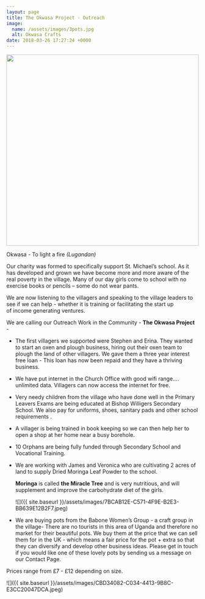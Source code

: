 ```yaml
---
layout: page
title: The Okwasa Project - Outreach
image:
  name: /assets/images/3pots.jpg
  alt: Okwasa Crafts
date: 2018-03-26 17:27:24 +0000
---
```

<a href="{{ site.url }}{{ site.baseurl }}{{ page.image.name }}"><img src="{{ site.url }}{{ site.baseurl }}{{ page.image.name }}" style="object-fit: cover; height: 500px; width: 100%;" /></a>

<div class="callout">
<p class="lead">Okwasa - To light a fire <em>(Lugandan)</em></p>
</div>

Our charity was formed to specifically support St. Michael’s school. As it has developed and grown we have become more and more aware of the real poverty in the village. Many of our day girls come to school with no exercise books or pencils – some do not wear pants.

We are now listening to the villagers and speaking to the village leaders to see if we can help  - whether it is training or facilitating the start up of income generating ventures.

We are calling our Outreach Work in the Community - **The Okwasa Project** -

* The first villagers we supported were Stephen and Erina. They wanted to start an oxen and plough business, hiring out their oxen team to plough the land of other villagers. We gave them a three year interest free loan - This loan has now been repaid and they have a thriving business.
* We have put internet in the Church Office with good wifi range.... unlimited data. Villagers can now access the internet for free.
* Very needy children from the village who have done well in the Primary Leavers Exams are being educated at Bishop Willigers Secondary School. We also pay for uniforms, shoes, sanitary pads and other school requirements .
* A villager is being trained in book keeping so we can then help her to open a shop at her home near a busy borehole.
* 10 Orphans are being fully funded through Secondary School and Vocational Training.
* We are working with James and Veronica who are cultivating 2 acres of land to supply Dried Moringa Leaf Powder to the school.

  **Moringa** is called **the Miracle Tree** and is very nutritious, and will supplement and improve the carbohydrate diet of the girls.

  ![]({{ site.baseurl }}/assets/images/7BCAB12E-C571-4F9E-B2E3-BB639E12B2F7.jpeg)
* We are buying pots from the Babone Women’s Group - a craft group in the village- There are no tourists in this area of Uganda and therefore no market for their beautiful pots. We buy them at the price that we can sell them for in the UK - which means a fair price for the pot + extra so that they can diversify and develop other business ideas. Please get in touch if you would like one of these lovely pots by sending us a message on our Contact Page.

Prices range from £7 - £12 depending on size.

![]({{ site.baseurl }}/assets/images/CBD34082-C034-4413-9B8C-E3CC20047DCA.jpeg)
